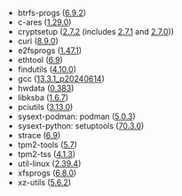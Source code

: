 - btrfs-progs ([6.9.2](https://github.com/kdave/btrfs-progs/blob/v6.9.2/CHANGES))
- c-ares ([1.29.0](https://github.com/c-ares/c-ares/releases/tag/cares-1_29_0))
- cryptsetup ([2.7.2](https://gitlab.com/cryptsetup/cryptsetup/-/blob/v2.7.2/docs/v2.7.2-ReleaseNotes) (includes [2.7.1](https://gitlab.com/cryptsetup/cryptsetup/-/blob/v2.7.1/docs/v2.7.1-ReleaseNotes) and [2.7.0](https://gitlab.com/cryptsetup/cryptsetup/-/blob/v2.7.0/docs/v2.7.0-ReleaseNotes)))
- curl ([8.9.0](https://curl.se/ch/8.9.0.html))
- e2fsprogs ([1.47.1](https://e2fsprogs.sourceforge.net/e2fsprogs-release.html#1.47.1))
- ethtool ([6.9](https://git.kernel.org/pub/scm/network/ethtool/ethtool.git/tree/NEWS?h=v6.9))
- findutils ([4.10.0](https://git.savannah.gnu.org/cgit/findutils.git/tree/NEWS?h=v4.10.0))
- gcc ([13.3.1_p20240614](https://gcc.gnu.org/gcc-13/changes.html))
- hwdata ([0.383](https://github.com/vcrhonek/hwdata/compare/v0.382...v0.383))
- libksba ([1.6.7](https://git.gnupg.org/cgi-bin/gitweb.cgi?p=libksba.git;a=blob;f=NEWS;h=3d2d5a47688bb6214efaf02f5ab29f6e64433a97;hb=b14e68b97df754b2bb7a90bb904d143d8e896afb))
- pciutils ([3.13.0](https://github.com/pciutils/pciutils/blob/v3.13.0/ChangeLog))
- sysext-podman: podman ([5.0.3](https://github.com/containers/podman/releases/tag/v5.0.3))
- sysext-python: setuptools ([70.3.0](https://github.com/pypa/setuptools/blob/v70.3.0/NEWS.rst))
- strace ([6.9](https://github.com/strace/strace/releases/tag/v6.9))
- tpm2-tools ([5.7](https://github.com/tpm2-software/tpm2-tools/releases/tag/5.7))
- tpm2-tss ([4.1.3](https://github.com/tpm2-software/tpm2-tss/releases/tag/4.1.3))
- util-linux ([2.39.4](https://github.com/util-linux/util-linux/blob/v2.39.4/Documentation/releases/v2.39.4-ReleaseNotes))
- xfsprogs ([6.8.0](https://git.kernel.org/pub/scm/fs/xfs/xfsprogs-dev.git/tree/doc/CHANGES?h=v6.8.0))
- xz-utils ([5.6.2](https://github.com/tukaani-project/xz/releases/tag/v5.6.2))
